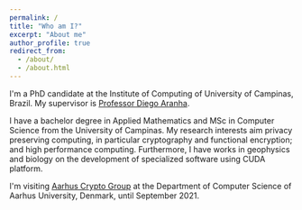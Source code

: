 ```yaml
---
permalink: /
title: "Who am I?"
excerpt: "About me"
author_profile: true
redirect_from: 
  - /about/
  - /about.html
---
```


I'm a PhD candidate at the Institute of Computing of University of Campinas, Brazil. My supervisor is [Professor Diego Aranha](https://sites.google.com/site/dfaranha).

I have a bachelor degree in Applied Mathematics and MSc in Computer Science from the University of Campinas. My research interests aim privacy preserving computing, in particular cryptography and functional encryption; and high performance computing. Furthermore, I have works in geophysics and biology on the development of specialized software using CUDA platform. 

I'm visiting [Aarhus Crypto Group](https://users-cs.au.dk/orlandi/cryptogroup) at the Department of Computer Science of Aarhus University, Denmark, until September 2021.
